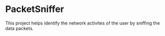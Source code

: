 # PacketSniffer
This project helps identify the network activites of the user by sniffing the data packets.
